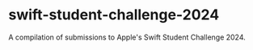 # swift-student-challenge-2024
A compilation of submissions to Apple's Swift Student Challenge 2024. 
